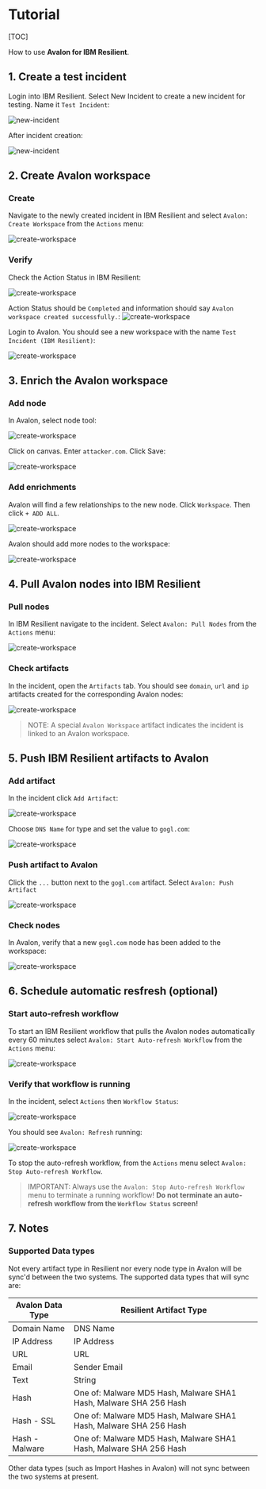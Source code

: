 # Tutorial

[TOC]

How to use **Avalon for IBM Resilient**. 

## 1. Create a test incident

Login into IBM Resilient. Select New Incident to create a new incident for testing. Name it `Test Incident`:

![new-incident](./screenshots/03-new-incident.jpg) 

After incident creation:

![new-incident](./screenshots/04-new-incident.jpg)

## 2. Create Avalon workspace

### Create

Navigate to the newly created incident in IBM Resilient and select `Avalon: Create Workspace` from the `Actions` menu:

![create-workspace](./screenshots/05-create-workspace.jpg)

### Verify

Check the Action Status in IBM Resilient:

![create-workspace](./screenshots/06-action-status.jpg)

Action Status should be `Completed` and information should say `Avalon workspace created successfully.`:
![create-workspace](./screenshots/07-action-status-result.jpg)
   

Login to Avalon. You should see a new workspace with the name `Test Incident (IBM Resilient)`: 

![create-workspace](./screenshots/08-workspace.jpg)

## 3. Enrich the Avalon workspace

### Add node

In Avalon, select node tool:

![create-workspace](./screenshots/09-add-node-tool.jpg)

Click on canvas. Enter `attacker.com`. Click Save:

![create-workspace](./screenshots/10-add-node.jpg)  

### Add enrichments

Avalon will find a few relationships to the new node. Click `Workspace`. Then click `+ ADD ALL`.

![create-workspace](./screenshots/11-add-relationships.jpg)
  
Avalon should add more nodes to the workspace:

![create-workspace](./screenshots/12-relationships.jpg)

## 4. Pull Avalon nodes into IBM Resilient

### Pull nodes

In IBM Resilient navigate to the incident. Select `Avalon: Pull Nodes` from the `Actions` menu:

![create-workspace](./screenshots/13-pull-nodes.jpg)

### Check artifacts

In the incident, open the `Artifacts` tab. You should see `domain`, `url` and `ip` artifacts created for the corresponding Avalon nodes:

![create-workspace](./screenshots/14-artifacts.jpg)

> NOTE: A special `Avalon Workspace` artifact indicates the incident is linked to an Avalon workspace. 

## 5. Push IBM Resilient artifacts to Avalon

### Add artifact

In the incident click `Add Artifact`: 

![create-workspace](./screenshots/15-add-artifact.jpg)

Choose `DNS Name` for type and set the value to `gogl.com`:

![create-workspace](./screenshots/16-dns-name-artifact.jpg)

### Push artifact to Avalon

Click the `...` button next to the `gogl.com` artifact. Select `Avalon: Push Artifact`

![create-workspace](./screenshots/17-push-artifact.jpg)

### Check nodes

In Avalon, verify that a new `gogl.com` node has been added to the workspace:

![create-workspace](./screenshots/18-new-node.jpg) 


## 6. Schedule automatic resfresh (optional)

### Start auto-refresh workflow

To start an IBM Resilient workflow that pulls the Avalon nodes automatically every 60 minutes select `Avalon: Start Auto-refresh Workflow` from the `Actions` menu:

![create-workspace](./screenshots/19-start-auto-refresh.jpg)     

### Verify that workflow is running

In the incident, select `Actions` then `Workflow Status`: 

![create-workspace](./screenshots/20-workflow-status.jpg)

You should see `Avalon: Refresh` running:

![create-workspace](./screenshots/21-workflow.jpg)

To stop the auto-refresh workflow, from the `Actions` menu select `Avalon: Stop Auto-refresh Workflow`. 

> IMPORTANT: Always use the `Avalon: Stop Auto-refresh Workflow` menu to terminate a running workflow! **Do not terminate an auto-refresh workflow from the `Workflow Status` screen!** 

## 7. Notes

### Supported Data types

Not every artifact type in Resilient nor every node type in Avalon will be sync'd between the two systems. The supported data types that will sync are:

| Avalon Data Type | Resilient Artifact Type|
| ---| ---|
| Domain Name | DNS Name |
| IP Address | IP Address |
| URL | URL|
| Email | Sender Email |
| Text | String |
| Hash | One of: Malware MD5 Hash, Malware SHA1 Hash, Malware SHA 256 Hash|
| Hash - SSL | One of: Malware MD5 Hash, Malware SHA1 Hash, Malware SHA 256 Hash|
| Hash - Malware | One of: Malware MD5 Hash, Malware SHA1 Hash, Malware SHA 256 Hash|

Other data types (such as Import Hashes in Avalon) will not sync between the two systems at present.
